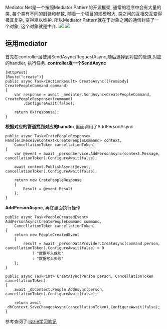 Mediator.Net是一个按照Mediator Pattern的开源框架, 通常的程序中会有大量的类, 每个类有不同的封装和参数, 随着一个项目的规模增大, 类之间的互相交互变得极其复杂, 变得难以维护. 所以Mediator Pattern就在于对象之间的通信封装了一个对象, 这个对象就是中介.
![](https://images0.cnblogs.com/i/175043/201403/271217545939801.png)
![](https://images0.cnblogs.com/i/175043/201403/271218202027910.png)
## **运用mediator**
首先在controller层使用SendAsync/RequestAsync,随后选择到对应的管道,对应的handler, 执行任务.
**controller发一个SendAsync**
```
[HttpPost]  
[Route("create")]  
public async Task<IActionResult> CreateAsync([FromBody] CreatePeopleCommand command)  
{  
    var response = await _mediator.SendAsync<CreatePeopleCommand, CreatePeopleResponse>(command)  
        .ConfigureAwait(false);  
  
    return Ok(response);  
}
```
**根据对应的管道找到对应的handler**,里面调用了AddPersonAsync
```
public async Task<CratePeopleResponse> Handle(IReceiveContext<CreatePeopleCommand> context,  
    CancellationToken cancellationToken)  
{  
    var @event = await _personService.AddPersonAsync(context.Message, cancellationToken).ConfigureAwait(false);  
  
    await context.PublishAsync(@event, cancellationToken).ConfigureAwait(false);  
  
    return new CratePeopleResponse  
    {  
        Result = @event.Result  
    };  
}
```
**AddPersonAsync**, 再在里面执行操作
```
public async Task<PeopleCreatedEvent> AddPersonAsync(CreatePeopleCommand command,  
    CancellationToken cancellationToken)  
{  
    return new PeopleCreatedEvent  
    {  
        result = await _personDataProvider.CreatAsync(command.person, cancellationToken).ConfigureAwait(false) > 0  
            ? "数据写入成功"  
            : "数据写入失败"  
    };  
}  
  
public async Task<int> CreatAsync(Person person, CancellationToken cancellationToken)  
{  
    await _dbContext.People.AddAsync(person, cancellationToken).ConfigureAwait(false);  
  
    return await _dbContext.SaveChangesAsync(cancellationToken).ConfigureAwait(false);  
}
```
参考查阅了:[lizzie学习笔记](https://github.com/DOGGIE4/desktop-tutorial/blob/a9eb7f41ea01b136ab329d5c543c8dc4761b269c/Mediator%20Learn.md)
